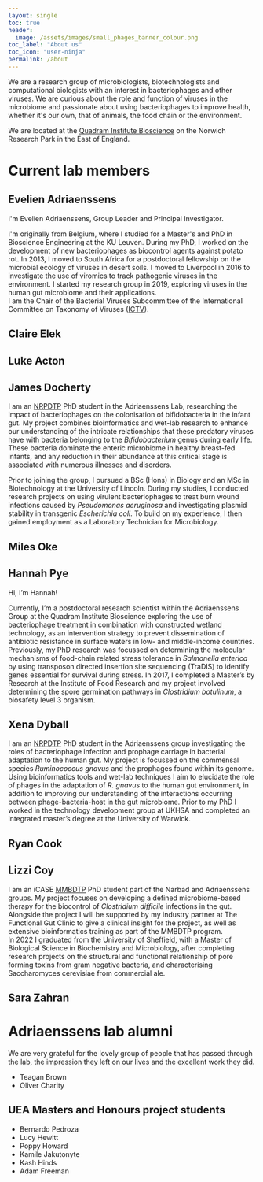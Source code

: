 ```yaml
---
layout: single
toc: true
header: 
  image: /assets/images/small_phages_banner_colour.png
toc_label: "About us"
toc_icon: "user-ninja"
permalink: /about
---
```


We are a research group of microbiologists, biotechnologists and computational biologists with an interest in bacteriophages and other viruses. We are curious about the role and function of viruses in the microbiome and passionate about using bacteriophages to improve health, whether it's our own, that of animals, the food chain or the environment.  
  
We are located at the [Quadram Institute Bioscience](www.quadram.ac.uk) on the Norwich Research Park in the East of England.    

# Current lab members
## Evelien Adriaenssens
I'm Evelien Adriaenssens, Group Leader and Principal Investigator.  

I'm originally from Belgium, where I studied for a Master's and PhD in Bioscience Engineering at the KU Leuven. During my PhD, I worked on the development of new bacteriophages as biocontrol agents against potato rot. In 2013, I moved to South Africa for a postdoctoral fellowship on the microbial ecology of viruses in desert soils. I moved to Liverpool in 2016 to investigate the use of viromics to track pathogenic viruses in the environment. I started my research group in 2019, exploring viruses in the human gut microbiome and their applications.  
I am the Chair of the Bacterial Viruses Subcommittee of the International Committee on Taxonomy of Viruses ([ICTV](https://ictv.global/)).   

## Claire Elek

## Luke Acton

## James Docherty
I am an [NRPDTP](https://biodtp.norwichresearchpark.ac.uk/) PhD student in the Adriaenssens Lab, researching the impact of bacteriophages on the colonisation of bifidobacteria in the infant gut. My project combines bioinformatics and wet-lab research to enhance our understanding of the intricate relationships that these predatory viruses have with bacteria belonging to the *Bifidobacterium* genus during early life. These bacteria dominate the enteric microbiome in healthy breast-fed infants, and any reduction in their abundance at this critical stage is associated with numerous illnesses and disorders.

Prior to joining the group, I pursued a BSc (Hons) in Biology and an MSc in Biotechnology at the University of Lincoln. During my studies, I conducted research projects on using virulent bacteriophages to treat burn wound infections caused by *Pseudomonas aeruginosa* and investigating plasmid stability in transgenic *Escherichia coli*. To build on my experience, I then gained employment as a Laboratory Technician for Microbiology.  

## Miles Oke  
  
## Hannah Pye
Hi, I’m Hannah!  
   
Currently, I’m a postdoctoral research scientist within the Adriaenssens Group at the Quadram Institute Bioscience exploring the use of bacteriophage treatment in combination with constructed wetland technology, as an intervention strategy to prevent dissemination of antibiotic resistance in surface waters in low- and middle-income countries. Previously, my PhD research was focussed on determining the molecular mechanisms of food-chain related stress tolerance in *Salmonella enterica* by using transposon directed insertion site sequencing (TraDIS) to identify genes essential for survival during stress. In 2017, I completed a Master’s by Research at the Institute of Food Research and my project involved determining the spore germination pathways in *Clostridium botulinum*, a biosafety level 3 organism.  

## Xena Dyball
I am an [NRPDTP](https://biodtp.norwichresearchpark.ac.uk/) PhD student in the Adriaenssens group investigating the roles of bacteriophage infection and prophage carriage in bacterial adaptation to the human gut. My project is focussed on the commensal species *Ruminococcus gnavus* and the prophages found within its genome. Using bioinformatics tools and wet-lab techniques I aim to elucidate the role of phages in the adaptation of *R. gnavus* to the human gut environment, in addition to improving our understanding of the interactions occurring between phage-bacteria-host in the gut microbiome. Prior to my PhD I worked in the technology development group at UKHSA and completed an integrated master’s degree at the University of Warwick.

## Ryan Cook

## Lizzi Coy
I am an iCASE [MMBDTP](https://www.uea.ac.uk/web/research/research-with-us/postgraduate-research/latest-phds-and-research-studentships/partnerships-in-doctoral-training/mmb) PhD student part of the Narbad and Adriaenssens groups. My project focuses on developing a defined microbiome-based therapy for the biocontrol of *Clostridium difficile* infections in the gut. Alongside the project I will be supported by my industry partner at The Functional Gut Clinic to give a clinical insight for the project, as well as extensive bioinformatics training as part of the MMBDTP program.  
In 2022 I graduated from the University of Sheffield, with a Master of Biological Science in Biochemistry and Microbiology, after completing research projects on the structural and functional relationship of pore forming toxins from gram negative bacteria, and characterising Saccharomyces cerevisiae from commercial ale.  

## Sara Zahran
   
  
# Adriaenssens lab alumni
We are very grateful for the lovely group of people that has passed through the lab, the impression they left on our lives and the excellent work they did. 

- Teagan Brown
- Oliver Charity


## UEA Masters and Honours project students 
- Bernardo Pedroza
- Lucy Hewitt
- Poppy Howard
- Kamile Jakutonyte
- Kash Hinds
- Adam Freeman
